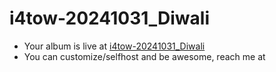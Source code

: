 # i4tow-20241031_Diwali
- Your album is live at [i4tow-20241031_Diwali](https://rathnasorg.github.io/i4tow/a/i4tow-20241031_Diwali/0/d750rw.github.io)
- You can customize/selfhost and be awesome, reach me at 
